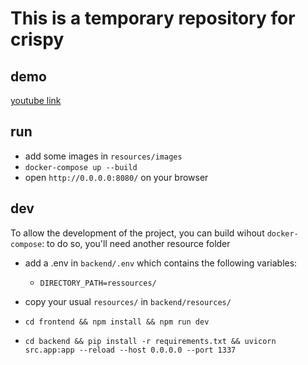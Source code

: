 # This is a temporary repository for crispy
## demo
[youtube link](https://youtu.be/8zv-x2LzxBk)
## run
- add some images in `resources/images`
- `docker-compose up --build`
- open `http://0.0.0.0:8080/` on your browser


## dev
To allow the development of the project, you can build wihout `docker-compose`:
to do so, you'll need another resource folder

- add a .env in `backend/.env` which contains the following variables:
  - `DIRECTORY_PATH=ressources/`
- copy your usual `resources/` in `backend/resources/`


- `cd frontend && npm install && npm run dev`
- `cd backend && pip install -r requirements.txt && uvicorn src.app:app --reload --host 0.0.0.0 --port 1337`

